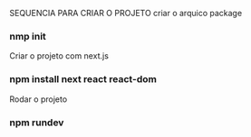 SEQUENCIA PARA CRIAR O PROJETO
criar o arquico package
### nmp init 


Criar o projeto com next.js
### npm install next react react-dom

Rodar o projeto
### npm rundev 